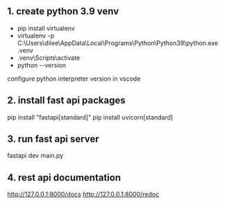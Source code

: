 ## 1. create python 3.9 venv
   - pip install virtualenv
   - virtualenv -p C:\Users\dilee\AppData\Local\Programs\Python\Python39\python.exe .venv
   - .venv\Scripts\activate
   - python --version
   
   configure  python interpreter version in vscode


## 2. install fast api packages 
   pip install "fastapi[standard]"
   pip install uvicorn[standard]

## 3. run fast api server
   fastapi dev main.py
   


## 4. rest api documentation
   http://127.0.0.1:8000/docs
   http://127.0.0.1:8000/redoc
